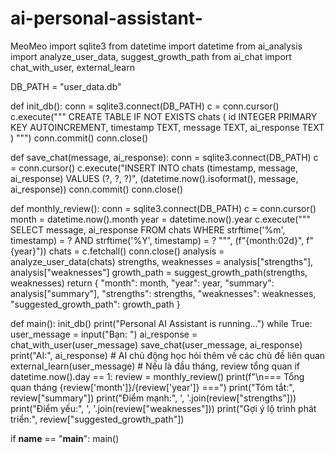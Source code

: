 # ai-personal-assistant-
MeoMeo
import sqlite3
from datetime import datetime
from ai_analysis import analyze_user_data, suggest_growth_path
from ai_chat import chat_with_user, external_learn

DB_PATH = "user_data.db"

def init_db():
    conn = sqlite3.connect(DB_PATH)
    c = conn.cursor()
    c.execute("""
        CREATE TABLE IF NOT EXISTS chats (
            id INTEGER PRIMARY KEY AUTOINCREMENT,
            timestamp TEXT,
            message TEXT,
            ai_response TEXT
        )
    """)
    conn.commit()
    conn.close()

def save_chat(message, ai_response):
    conn = sqlite3.connect(DB_PATH)
    c = conn.cursor()
    c.execute("INSERT INTO chats (timestamp, message, ai_response) VALUES (?, ?, ?)",
              (datetime.now().isoformat(), message, ai_response))
    conn.commit()
    conn.close()

def monthly_review():
    conn = sqlite3.connect(DB_PATH)
    c = conn.cursor()
    month = datetime.now().month
    year = datetime.now().year
    c.execute("""
        SELECT message, ai_response FROM chats
        WHERE strftime('%m', timestamp) = ? AND strftime('%Y', timestamp) = ?
    """, (f"{month:02d}", f"{year}"))
    chats = c.fetchall()
    conn.close()
    analysis = analyze_user_data(chats)
    strengths, weaknesses = analysis["strengths"], analysis["weaknesses"]
    growth_path = suggest_growth_path(strengths, weaknesses)
    return {
        "month": month,
        "year": year,
        "summary": analysis["summary"],
        "strengths": strengths,
        "weaknesses": weaknesses,
        "suggested_growth_path": growth_path
    }

def main():
    init_db()
    print("Personal AI Assistant is running...")
    while True:
        user_message = input("Bạn: ")
        ai_response = chat_with_user(user_message)
        save_chat(user_message, ai_response)
        print("AI:", ai_response)
        # AI chủ động học hỏi thêm về các chủ đề liên quan
        external_learn(user_message)
        # Nếu là đầu tháng, review tổng quan
        if datetime.now().day == 1:
            review = monthly_review()
            print(f"\n=== Tổng quan tháng {review['month']}/{review['year']} ===")
            print("Tóm tắt:", review["summary"])
            print("Điểm mạnh:", ', '.join(review["strengths"]))
            print("Điểm yếu:", ', '.join(review["weaknesses"]))
            print("Gợi ý lộ trình phát triển:", review["suggested_growth_path"])

if __name__ == "__main__":
    main()
